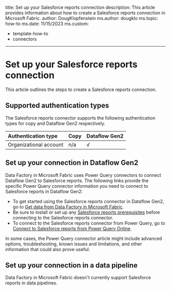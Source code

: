 title: Set up your Salesforce reports connection
description: This article provides information about how to create a Salesforce reports connection in Microsoft Fabric.
author: DougKlopfenstein
ms.author: dougklo
ms.topic: how-to
ms.date: 11/15/2023
ms.custom:
  - template-how-to
  - connectors
---

# Set up your Salesforce reports connection

This article outlines the steps to create a Salesforce reports connection.


## Supported authentication types

The Salesforce reports connector supports the following authentication types for copy and Dataflow Gen2 respectively.  

|Authentication type |Copy |Dataflow Gen2 |
|:---|:---|:---|
|Organizational account| n/a | √ |

## Set up your connection in Dataflow Gen2

Data Factory in Microsoft Fabric uses Power Query connectors to connect Dataflow Gen2 to Salesforce reports. The following links provide the specific Power Query connector information you need to connect to Salesforce reports in Dataflow Gen2:

- To get started using the Salesforce reports connector in Dataflow Gen2, go to [Get data from Data Factory in Microsoft Fabric](/power-query/where-to-get-data#get-data-from-data-factory-in-microsoft-fabric-preview).
- Be sure to install or set up any [Salesforce reports prerequisites](/power-query/connectors/salesforce-reports#prerequisites) before connecting to the Salesforce reports connector.
- To connect to the Salesforce reports connector from Power Query, go to [Connect to Salesforce reports from Power Query Online](/power-query/connectors/salesforce-reports#connect-to-salesforce-reports-from-power-query-online).

In some cases, the Power Query connector article might include advanced options, troubleshooting, known issues and limitations, and other information that could also prove useful.

## Set up your connection in a data pipeline

Data Factory in Microsoft Fabric doesn't currently support Salesforce reports in data pipelines.
